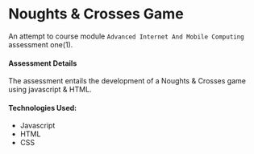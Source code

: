 # Noughts & Crosses Game

An attempt to course module `Advanced Internet And Mobile Computing` assessment one(1).

#### Assessment Details

The assessment entails the development of a Noughts & Crosses game using javascript & HTML.

#### Technologies Used:

- Javascript
- HTML
- CSS
